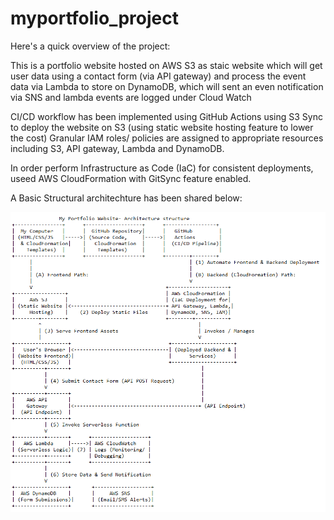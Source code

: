# myportfolio_project

Here's a quick overview of the project:

This is a portfolio website hosted on AWS S3 as staic website which will get user data using a contact form (via API gateway) and process the event data via Lambda to store on DynamoDB, which will sent an even notification via SNS and lambda events are logged under Cloud Watch

CI/CD workflow has been implemented using GitHub Actions using S3 Sync to deploy the website on S3 (using static website hosting feature to lower the cost)
Granular IAM roles/ policies are assigned to appropriate resources including S3, API gateway, Lambda and DynamoDB.

In order perform Infrastructure as Code (IaC) for consistent deployments, useed AWS CloudFormation with GitSync feature enabled.


A Basic Structural architechture has been shared below:

![Structural Achitecture Digaram](readme-images/structure-1.PNG)
